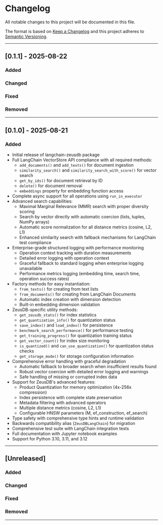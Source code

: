 # Changelog

All notable changes to this project will be documented in this file.

The format is based on [Keep a Changelog](https://keepachangelog.com/en/1.0.0/)
and this project adheres to [Semantic Versioning](https://semver.org/spec/v2.0.0.html).

---

## [0.1.1] - 2025-08-22

### Added
<!-- Add new features here -->

### Changed
<!-- Add changed behavior here -->

### Fixed
<!-- Add bug fixes here -->

### Removed
<!-- Add removals/deprecations here -->

---

## [0.1.0] - 2025-08-21

### Added
- Initial release of langchain-zeusdb package
- Full LangChain VectorStore API compliance with all required methods:
  - `add_documents()` and `add_texts()` for document ingestion
  - `similarity_search()` and `similarity_search_with_score()` for vector search
  - `get_by_ids()` for document retrieval by ID
  - `delete()` for document removal
  - `embeddings` property for embedding function access
- Complete async support for all operations using `run_in_executor`
- Advanced search capabilities:
  - Maximal Marginal Relevance (MMR) search with proper diversity scoring
  - Search by vector directly with automatic coercion (lists, tuples, NumPy arrays)
  - Automatic score normalization for all distance metrics (cosine, L2, L1)
  - Enhanced similarity search with fallback mechanisms for LangChain test compliance
- Enterprise-grade structured logging with performance monitoring
  - Operation context tracking with duration measurements
  - Detailed error logging with operation context
  - Graceful fallback to standard logging when enterprise logging unavailable
  - Performance metrics logging (embedding time, search time, operation success rates)
- Factory methods for easy instantiation:
  - `from_texts()` for creating from text lists
  - `from_documents()` for creating from LangChain Documents
  - Automatic index creation with dimension detection
  - Built-in embedding dimension validation
- ZeusDB-specific utility methods:
  - `get_zeusdb_stats()` for index statistics
  - `get_quantization_info()` for quantization status
  - `save_index()` and `load_index()` for persistence
  - `benchmark_search_performance()` for performance testing
  - `get_training_progress()` for quantization training status
  - `get_vector_count()` for index size monitoring
  - `is_quantized()` and `can_use_quantization()` for quantization status checks
  - `get_storage_mode()` for storage configuration information
- Comprehensive error handling with graceful degradation
  - Automatic fallback to broader search when insufficient results found
  - Robust vector coercion with detailed error logging and warnings
  - Safe handling of missing or corrupted index data
- Support for ZeusDB's advanced features:
  - Product Quantization for memory optimization (4x-256x compression)
  - Index persistence with complete state preservation
  - Metadata filtering with advanced operators
  - Multiple distance metrics (cosine, L2, L1)
  - Configurable HNSW parameters (M, ef_construction, ef_search)
- Type safety with comprehensive type hints and runtime validation
- Backwards compatibility alias (`ZeusDBLangChain`) for migration
- Comprehensive test suite with LangChain integration tests
- Full documentation with Jupyter notebook examples
- Support for Python 3.10, 3.11, and 3.12

---

## [Unreleased]

### Added
<!-- Add new features here -->

### Changed
<!-- Add changed behavior here -->

### Fixed
<!-- Add bug fixes here -->

### Removed
<!-- Add removals/deprecations here -->

---